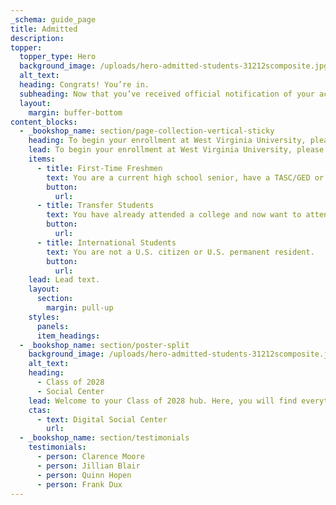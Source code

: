 ```yaml
---
_schema: guide_page
title: Admitted
description:
topper:
  topper_type: Hero
  background_image: /uploads/hero-admitted-students-31212scomposite.jpg
  alt_text:
  heading: Congrats! You’re in.
  subheading: Now that you’ve received official notification of your acceptance, it’s time to get down to business.
  layout:
    margin: buffer-bottom
content_blocks:
  - _bookshop_name: section/page-collection-vertical-sticky
    heading: To begin your enrollment at West Virginia University, please select your admission type.
    lead: To begin your enrollment at West Virginia University, please select your admission type.
    items:
      - title: First-Time Freshmen
        text: You are a current high school senior, have a TASC/GED or haven't attended college since graduating.
        button:
          url:
      - title: Transfer Students
        text: You have already attended a college and now want to attend WVU.
        button:
          url:
      - title: International Students
        text: You are not a U.S. citizen or U.S. permanent resident.
        button:
          url:
    lead: Lead text.
    layout:
      section:
        margin: pull-up
    styles:
      panels:
      item_headings:
  - _bookshop_name: section/poster-split
    background_image: /uploads/hero-admitted-students-31212scomposite.jpg
    alt_text:
    heading:
      - Class of 2028
      - Social Center
    lead: Welcome to your Class of 2028 hub. Here, you will find everything you need to start your journey as a Mountaineer.
    ctas:
      - text: Digital Social Center
        url:
  - _bookshop_name: section/testimonials
    testimonials:
      - person: Clarence Moore
      - person: Jillian Blair
      - person: Quinn Hopen
      - person: Frank Dux
---
```

